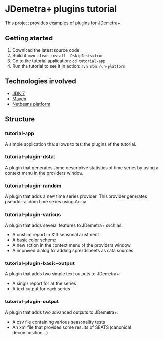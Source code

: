 # JDemetra+ plugins tutorial

This project provides examples of plugins for [JDemetra+](https://github.com/jdemetra/jdemetra-app).

## Getting started

1. Download the latest source code
2. Build it: `mvn clean install -DskipTests=true`
3. Go to the tutorial application: `cd tutorial-app`
3. Run the tutorial to see it in action: `mvn nbm:run-platform`

## Technologies involved

* [JDK 7](http://www.oracle.com/technetwork/java/javase/overview/index.html)
* [Maven](https://maven.apache.org/) 
* [Netbeans platform](https://netbeans.org/features/platform/)

## Structure

### tutorial-app
A simple application that allows to test the plugins of the tutorial.
### tutorial-plugin-dstat
A plugin that generates some descriptive statistics of time series by using a context menu in the providers window.
### tutorial-plugin-random
A plugin that adds a new time series provider. This provider generates pseudo-random time series using Arima.
### tutorial-plugin-various
A plugin that adds several features to JDemetra+ such as:

* A custom report in X13 seasonal ajustment
* A basic color scheme
* A new action in the context menu of the providers window
* A improved dialog for adding spreadsheets as data sources
### tutorial-plugin-basic-output
A plugin that adds two simple text outputs to JDemetra+:

* A single report for all the series
* A text output for each series
### tutorial-plugin-output
A plugin that adds two advanced outputs to JDemetra+:

* A csv file containing various seasonality tests
* An xml file that provides some results of SEATS (canonical decomposition...)



